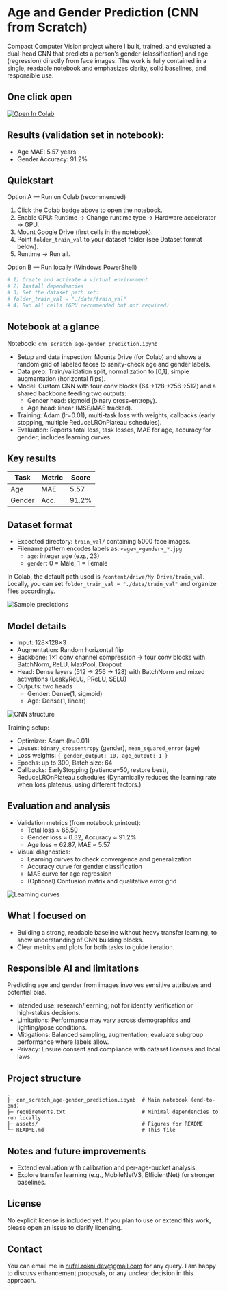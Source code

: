 # Age and Gender Prediction (CNN from Scratch)

Compact Computer Vision project where I built, trained, and evaluated a dual-head CNN that predicts a person’s gender (classification) and age (regression) directly from face images. The work is fully contained in a single, readable notebook and emphasizes clarity, solid baselines, and responsible use.

## One click open

[![Open In Colab](https://colab.research.google.com/assets/colab-badge.svg)](https://colab.research.google.com/github/NufelRokni/CV1-Computer-Vision-Gender-Age-prediction/blob/main/cnn_scratch_age-gender_prediction.ipynb)

## Results (validation set in notebook):
- Age MAE: 5.57 years
- Gender Accuracy: 91.2%

## Quickstart

Option A — Run on Colab (recommended)
1. Click the Colab badge above to open the notebook.
2. Enable GPU: Runtime → Change runtime type → Hardware accelerator → GPU.
3. Mount Google Drive (first cells in the notebook).
4. Point `folder_train_val` to your dataset folder (see Dataset format below).
5. Runtime → Run all.

Option B — Run locally (Windows PowerShell)
```powershell
# 1) Create and activate a virtual environment
# 2) Install dependencies
# 3) Set the dataset path set:
# folder_train_val = "./data/train_val"
# 4) Run all cells (GPU recommended but not required)
```

## Notebook at a glance
Notebook: `cnn_scratch_age-gender_prediction.ipynb`

- Setup and data inspection: Mounts Drive (for Colab) and shows a random grid of labeled faces to sanity-check age and gender labels.
- Data prep: Train/validation split, normalization to [0,1], simple augmentation (horizontal flips).
- Model: Custom CNN with four conv blocks (64→128→256→512) and a shared backbone feeding two outputs:
	- Gender head: sigmoid (binary cross-entropy).
	- Age head: linear (MSE/MAE tracked).
- Training: Adam (lr=0.01), multi-task loss with weights, callbacks (early stopping, multiple ReduceLROnPlateau schedules).
- Evaluation: Reports total loss, task losses, MAE for age, accuracy for gender; includes learning curves.

## Key results
| Task   | Metric | Score   |
|--------|--------|---------|
| Age    | MAE    | 5.57    |
| Gender | Acc.   | 91.2%   |

## Dataset format
- Expected directory: `train_val/` containing 5000 face images.
- Filename pattern encodes labels as: `<age>_<gender>_*.jpg`
	- `age`: integer age (e.g., 23)
	- `gender`: 0 = Male, 1 = Female

In Colab, the default path used is `/content/drive/My Drive/train_val`.
Locally, you can set `folder_train_val = "./data/train_val"` and organize files accordingly.

![Sample predictions](assets/20samples_dataset.png)

## Model details
- Input: 128×128×3
- Augmentation: Random horizontal flip
- Backbone: 1×1 conv channel compression → four conv blocks with BatchNorm, ReLU, MaxPool, Dropout
- Head: Dense layers (512 → 256 → 128) with BatchNorm and mixed activations (LeakyReLU, PReLU, SELU)
- Outputs: two heads
	- Gender: Dense(1, sigmoid)
	- Age: Dense(1, linear)

![CNN structure](assets/cnn_structure.png)

Training setup:
- Optimizer: Adam (lr=0.01)
- Losses: `binary_crossentropy` (gender), `mean_squared_error` (age)
- Loss weights: `{ gender_output: 10, age_output: 1 }`
- Epochs: up to 300, Batch size: 64
- Callbacks: EarlyStopping (patience=50, restore best), ReduceLROnPlateau schedules (Dynamically reduces the learning rate when loss plateaus, using different factors.)

## Evaluation and analysis
- Validation metrics (from notebook printout):
	- Total loss ≈ 65.50
	- Gender loss ≈ 0.32, Accuracy ≈ 91.2%
	- Age loss ≈ 62.87, MAE ≈ 5.57
- Visual diagnostics:
	- Learning curves to check convergence and generalization
	- Accuracy curve for gender classification
	- MAE curve for age regression
	- (Optional) Confusion matrix and qualitative error grid

![Learning curves](assets/all_curves.png)

## What I focused on
- Building a strong, readable baseline without heavy transfer learning, to show understanding of CNN building blocks.
- Clear metrics and plots for both tasks to guide iteration.

## Responsible AI and limitations
Predicting age and gender from images involves sensitive attributes and potential bias.

- Intended use: research/learning; not for identity verification or high‑stakes decisions.
- Limitations: Performance may vary across demographics and lighting/pose conditions.
- Mitigations: Balanced sampling, augmentation; evaluate subgroup performance where labels allow.
- Privacy: Ensure consent and compliance with dataset licenses and local laws.

## Project structure
```
.
├─ cnn_scratch_age-gender_prediction.ipynb  # Main notebook (end-to-end)
├─ requirements.txt                         # Minimal dependencies to run locally
├─ assets/                                  # Figures for README
└─ README.md                                # This file
```

## Notes and future improvements
- Extend evaluation with calibration and per-age-bucket analysis.
- Explore transfer learning (e.g., MobileNetV3, EfficientNet) for stronger baselines.

## License
No explicit license is included yet. If you plan to use or extend this work, please open an issue to clarify licensing.

## Contact
You can email me in nufel.rokni.dev@gmail.com for any query. I am happy to discuss enhancement proposals, or any unclear decision in this approach.
